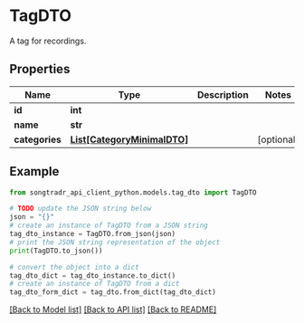 # TagDTO

A tag for recordings.

## Properties

Name | Type | Description | Notes
------------ | ------------- | ------------- | -------------
**id** | **int** |  | 
**name** | **str** |  | 
**categories** | [**List[CategoryMinimalDTO]**](CategoryMinimalDTO.md) |  | [optional] 

## Example

```python
from songtradr_api_client_python.models.tag_dto import TagDTO

# TODO update the JSON string below
json = "{}"
# create an instance of TagDTO from a JSON string
tag_dto_instance = TagDTO.from_json(json)
# print the JSON string representation of the object
print(TagDTO.to_json())

# convert the object into a dict
tag_dto_dict = tag_dto_instance.to_dict()
# create an instance of TagDTO from a dict
tag_dto_form_dict = tag_dto.from_dict(tag_dto_dict)
```
[[Back to Model list]](../README.md#documentation-for-models) [[Back to API list]](../README.md#documentation-for-api-endpoints) [[Back to README]](../README.md)


